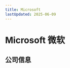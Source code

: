 ```yaml
---
title: Microsoft
lastUpdated: 2025-06-09
---
```


# Microsoft 微软

## 公司信息

<DirectHireCompanyTable state="washington" city="seattle" companyJsonFileName="microsoft" />